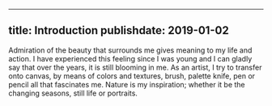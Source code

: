 
---
title: Introduction
publishdate: 2019-01-02
---

Admiration of the beauty that surrounds me gives meaning to my life and action. I have experienced this feeling since I was young and I can gladly say that over the years, it is still blooming in me. As an artist, I try to transfer onto canvas, by means of colors and textures, brush, palette knife, pen or pencil all that fascinates me. Nature is my inspiration; whether it be the changing seasons, still life or portraits.
